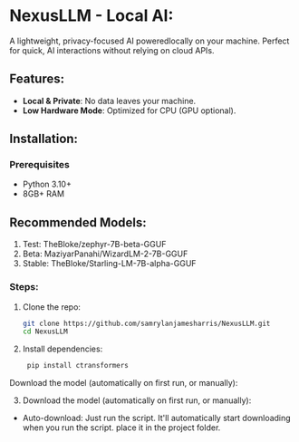 # NexusLLM - Local AI:

A lightweight, privacy-focused AI poweredlocally on your machine. Perfect for quick, AI interactions without relying on cloud APIs.

## Features:
- **Local & Private**: No data leaves your machine.  
- **Low Hardware Mode**: Optimized for CPU (GPU optional).   

## Installation:
### Prerequisites
- Python 3.10+  
- 8GB+ RAM

## Recommended Models:
1. Test: TheBloke/zephyr-7B-beta-GGUF
2. Beta: MaziyarPanahi/WizardLM-2-7B-GGUF
3. Stable: TheBloke/Starling-LM-7B-alpha-GGUF

### Steps:
1. Clone the repo:  
   ```bash
   git clone https://github.com/samrylanjamesharris/NexusLLM.git
   cd NexusLLM
   
2. Install dependencies:

   ```bash
    pip install ctransformers
Download the model (automatically on first run, or manually):

3. Download the model (automatically on first run, or manually):
- Auto-download: Just run the script. It'll automatically start downloading when you run the script.
place it in the project folder.
